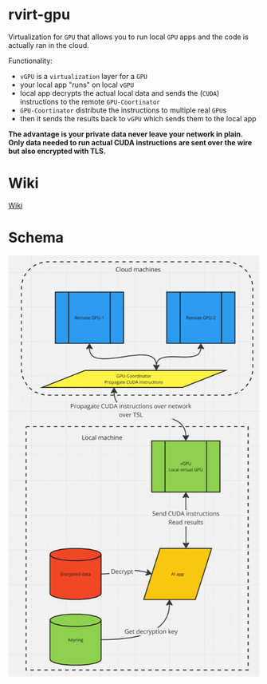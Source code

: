 # rvirt-gpu

Virtualization for `GPU` that allows you to run local `GPU` apps and the code is actually ran in the cloud.

Functionality:
- `vGPU` is a `virtualization` layer for a `GPU`
- your local app "runs" on local `vGPU`
- local app decrypts the actual local data and sends the (`CUDA`) instructions to the remote `GPU-Coortinator`
- `GPU-Coortinator` distribute the instructions to multiple real `GPU`s
- then it sends the results back to `vGPU` which sends them to the local app

**The advantage is your private data never leave your network in plain. Only data needed to run actual CUDA instructions are sent over the wire but also encrypted with TLS.**

# Wiki

[Wiki](https://github.com/radumarias/rgpu/wiki)

# Schema

[![schema](website/resources/schema2.png)](website/resources/schema2.png)
